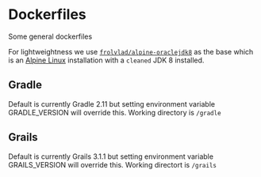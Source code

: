 # Dockerfiles

Some general dockerfiles

For lightweightness we use [`frolvlad/alpine-oraclejdk8`](https://hub.docker.com/r/frolvlad/alpine-oraclejdk8/) as the base which is an
[Alpine Linux](http://alpinelinux.org/) installation with a `cleaned` JDK 8 installed.

## Gradle

Default is currently Gradle 2.11 but setting environment variable GRADLE_VERSION will override this.
Working directory is `/gradle`

## Grails

Default is currently Grails 3.1.1 but setting environment variable GRAILS_VERSION will override this.
Working directort is `/grails`
